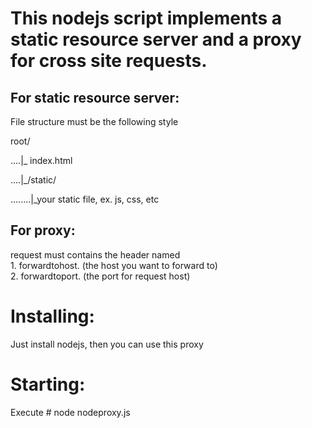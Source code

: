 <h1>This nodejs script implements a static resource server and a proxy for cross site requests.</h1>
<h2>For static resource server:</h2>
<p>File structure must be the following style</p>
<p>root/</p>
<p>....|_ index.html</p>
<p>....|_/static/</p>
<p>........|_your static file, ex. js, css, etc</p>
	   
<h2>For proxy:</h2>
<p>request must contains the header named<br/>
1. forwardtohost. (the host you want to forward to)<br/>
2. forwardtoport. (the port for request host)</p>

<h1>Installing:</h1>
<p>Just install nodejs, then you can use this proxy</p>

<h1>Starting:</h1>
<p>Execute # node nodeproxy.js</p>
